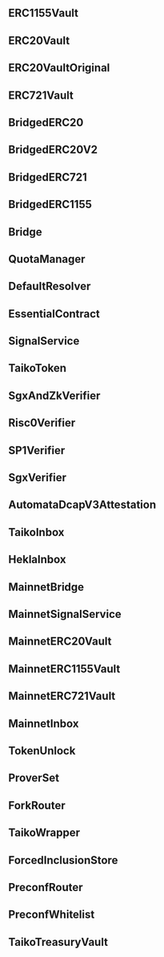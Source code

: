 ## ERC1155Vault

## ERC20Vault

## ERC20VaultOriginal

## ERC721Vault

## BridgedERC20

## BridgedERC20V2

## BridgedERC721

## BridgedERC1155

## Bridge

## QuotaManager

## DefaultResolver

## EssentialContract

## SignalService

## TaikoToken

## SgxAndZkVerifier

## Risc0Verifier

## SP1Verifier

## SgxVerifier

## AutomataDcapV3Attestation

## TaikoInbox

## HeklaInbox

## MainnetBridge

## MainnetSignalService

## MainnetERC20Vault

## MainnetERC1155Vault

## MainnetERC721Vault

## MainnetInbox

## TokenUnlock

## ProverSet

## ForkRouter

## TaikoWrapper

## ForcedInclusionStore

## PreconfRouter

## PreconfWhitelist

## TaikoTreasuryVault

